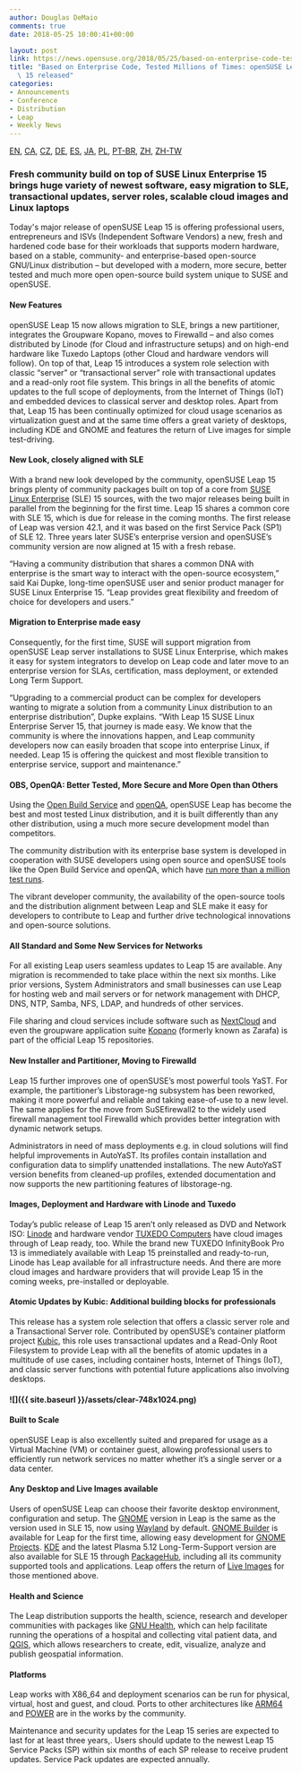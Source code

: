 ```yaml
---
author: Douglas DeMaio
comments: true
date: 2018-05-25 10:00:41+00:00

layout: post
link: https://news.opensuse.org/2018/05/25/based-on-enterprise-code-tested-millions-of-times-opensuse-leap-15-released/
title: "Based on Enterprise Code, Tested Millions of Times: openSUSE Leap\
  \ 15 released"
categories:
- Announcements
- Conference
- Distribution
- Leap
- Weekly News
---
```

[EN](https://en.opensuse.org/Release_announcement_15), [CA](https://en.opensuse.org/OpenSUSE_Leap_15_ca), [CZ](https://cs.opensuse.org/Oznámení_nového_vydání_15), [DE](https://de.opensuse.org/Release-Ankuendigung_15), [ES](https://es.opensuse.org/openSUSE:Anuncio_de_la_publicaci%C3%B3n_de_la_versi%C3%B3n_Leap_15), [JA](https://ja.opensuse.org/openSUSE:リリースアナウンス_15), [PL](https://pl.opensuse.org/Release_announcement_15), [PT-BR](https://pt.opensuse.org/openSUSE:lancamento_versao_15), [ZH](https://zh.opensuse.org/发行公告_15), [ZH-TW](https://zh-tw.opensuse.org/Release_announcement_15)


### Fresh community build on top of SUSE Linux Enterprise 15 brings huge variety of newest software, easy migration to SLE, transactional updates, server roles, scalable cloud images and Linux laptops


Today's major release of openSUSE Leap 15 is offering professional users, entrepreneurs and ISVs (Independent Software Vendors) a new, fresh and hardened code base for their workloads that supports modern hardware, based on a stable, community- and enterprise-based open-source GNU/Linux distribution – but developed with a modern, more secure, better tested and much more open open-source build system unique to SUSE and openSUSE.


#### New Features


openSUSE Leap 15 now allows migration to SLE, brings a new partitioner, integrates the Groupware Kopano, moves to Firewalld – and also comes distributed by Linode (for Cloud and infrastructure setups) and on high-end hardware like Tuxedo Laptops (other Cloud and hardware vendors will follow). On top of that, Leap 15 introduces a system role selection with classic “server” or “transactional server” role with transactional updates and a read-only root file system. This brings in all the benefits of atomic updates to the full scope of deployments, from the Internet of Things (IoT) and embedded devices to classical server and desktop roles. Apart from that, Leap 15 has been continually optimized for cloud usage scenarios as virtualization guest and at the same time offers a great variety of desktops, including KDE and GNOME and features the return of Live images for simple test-driving.


#### New Look, closely aligned with SLE


With a brand new look developed by the community, openSUSE Leap 15 brings plenty of community packages built on top of a core from [SUSE Linux Enterprise](https://www.suse.com/products/server/) (SLE) 15 sources, with the two major releases being built in parallel from the beginning for the first time. Leap 15 shares a common core with SLE 15, which is due for release in the coming months. The first release of Leap was version 42.1, and it was based on the first Service Pack (SP1) of SLE 12. Three years later SUSE’s enterprise version and openSUSE’s community version are now aligned at 15 with a fresh rebase.

“Having a community distribution that shares a common DNA with enterprise is the smart way to interact with the open-source ecosystem,” said Kai Dupke, long-time openSUSE user and senior product manager for SUSE Linux Enterprise 15. “Leap provides great flexibility and freedom of choice for developers and users.”


#### Migration to Enterprise made easy


Consequently, for the first time, SUSE will support migration from openSUSE Leap server installations to SUSE Linux Enterprise, which makes it easy for system integrators to develop on Leap code and later move to an enterprise version for SLAs, certification, mass deployment, or extended Long Term Support.

“Upgrading to a commercial product can be complex for developers wanting to migrate a solution from a community Linux distribution to an enterprise distribution”, Dupke explains. “With Leap 15 SUSE Linux Enterprise Server 15, that journey is made easy. We know that the community is where the innovations happen, and Leap community developers now can easily broaden that scope into enterprise Linux, if needed. Leap 15 is offering the quickest and most flexible transition to enterprise service, support and maintenance.”


#### OBS, OpenQA: Better Tested, More Secure and More Open than Others


<!-- more -->

Using the [Open Build Service](https://build.opensuse.org/) and [openQA](https://openqa.opensuse.org/), openSUSE Leap has become the best and most tested Linux distribution, and it is built differently than any other distribution, using a much more secure development model than competitors.

The community distribution with its enterprise base system is developed in cooperation with SUSE developers using open source and openSUSE tools like the Open Build Service and openQA, which have [run more than a million test runs](https://www.suse.com/c/celebrate-openqa-one-million-reasons-believe-testing/).

The vibrant developer community, the availability of the open-source tools and the distribution alignment between Leap and SLE make it easy for developers to contribute to Leap and further drive technological innovations and open-source solutions.


#### All Standard and Some New Services for Networks


For all existing Leap users seamless updates to Leap 15 are available. Any migration is recommended to take place within the next six months. Like prior versions, System Administrators and small businesses can use Leap for hosting web and mail servers or for network management with DHCP, DNS, NTP, Samba, NFS, LDAP, and hundreds of other services.

File sharing and cloud services include software such as [NextCloud](https://nextcloud.com/) and even the groupware application suite [Kopano](https://kopano.com/) (formerly known as Zarafa) is part of the official Leap 15 repositories.


#### New Installer and Partitioner, Moving to Firewalld


Leap 15 further improves one of openSUSE’s most powerful tools YaST. For example, the partitioner’s Libstorage-ng subsystem has been reworked, making it more powerful and reliable and taking ease-of-use to a new level. The same applies for the move from SuSEfirewall2 to the widely used firewall management tool Firewalld which provides better integration with dynamic network setups.

Administrators in need of mass deployments e.g. in cloud solutions will find helpful improvements in AutoYaST. Its profiles contain installation and configuration data to simplify unattended installations. The new AutoYaST version benefits from cleaned-up profiles, extended documentation and now supports the new partitioning features of libstorage-ng.


#### Images, Deployment and Hardware with Linode and Tuxedo


Today’s public release of Leap 15 aren’t only released as DVD and Network ISO: [Linode](https://www.linode.com) and hardware vendor [TUXEDO Computers](https://www.tuxedocomputers.com) have cloud images through of Leap ready, too. While the brand new TUXEDO InfinityBook Pro 13 is immediately available with Leap 15 preinstalled and ready-to-run, Linode has Leap available for all infrastructure needs. And there are more cloud images and hardware providers that will provide Leap 15 in the coming weeks, pre-installed or deployable.


#### Atomic Updates by Kubic: Additional building blocks for professionals


This release has a system role selection that offers a classic server role and a Transactional Server role. Contributed by openSUSE’s container platform project [Kubic](https://en.opensuse.org/Kubic), this role uses transactional updates and a Read-Only Root Filesystem to provide Leap with all the benefits of atomic updates in a multitude of use cases, including container hosts, Internet of Things (IoT), and classic server functions with potential future applications also involving desktops.


#### ![]({{ site.baseurl }}/assets/clear-748x1024.png)




#### Built to Scale


openSUSE Leap is also excellently suited and prepared for usage as a Virtual Machine (VM) or container guest, allowing professional users to efficiently run network services no matter whether it’s a single server or a data center.


#### Any Desktop and Live Images available


Users of openSUSE Leap can choose their favorite desktop environment, configuration and setup. The [GNOME](https://en.opensuse.org/GNOME) version in Leap is the same as the version used in SLE 15, now using [Wayland](https://wayland.freedesktop.org/) by default. [GNOME Builder](https://wiki.gnome.org/Apps/Builder) is available for Leap for the first time, allowing easy development for [GNOME Projects](https://wiki.gnome.org/Projects). [KDE](https://en.opensuse.org/KDE) and the latest Plasma 5.12 Long-Term-Support version are also available for SLE 15 through [PackageHub](https://packagehub.suse.com/), including all its community supported tools and applications. Leap offers the return of [Live Images](https://download.opensuse.org/distribution/leap/15.0/live/) for those mentioned above.


#### Health and Science


The Leap distribution supports the health, science, research and developer communities with packages like [GNU Health](http://health.gnu.org/), which can help facilitate running the operations of a hospital and collecting vital patient data, and [QGIS](https://www.qgis.org/), which allows researchers to create, edit, visualize, analyze and publish geospatial information.


#### Platforms


Leap works with X86_64 and deployment scenarios can be run for physical, virtual, host and guest, and cloud. Ports to other architectures like [ARM64](https://en.wikipedia.org/wiki/ARM_architecture) and [POWER](https://en.wikipedia.org/wiki/Power_Architecture) are in the works by the community.

Maintenance and security updates for the Leap 15 series are expected to last for at least three years,. Users should update to the newest Leap 15 Service Packs (SP) within six months of each SP release to receive prudent updates. Service Pack updates are expected annually.		
